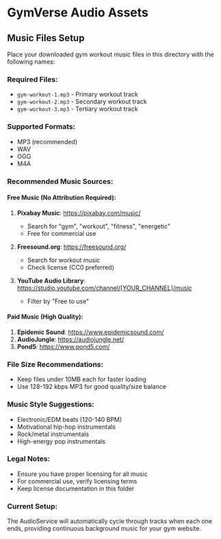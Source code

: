 # GymVerse Audio Assets

## Music Files Setup

Place your downloaded gym workout music files in this directory with the following names:

### Required Files:
- `gym-workout-1.mp3` - Primary workout track
- `gym-workout-2.mp3` - Secondary workout track  
- `gym-workout-3.mp3` - Tertiary workout track

### Supported Formats:
- MP3 (recommended)
- WAV
- OGG
- M4A

### Recommended Music Sources:

#### Free Music (No Attribution Required):
1. **Pixabay Music**: https://pixabay.com/music/
   - Search for "gym", "workout", "fitness", "energetic"
   - Free for commercial use

2. **Freesound.org**: https://freesound.org/
   - Search for workout music
   - Check license (CC0 preferred)

3. **YouTube Audio Library**: https://studio.youtube.com/channel/[YOUR_CHANNEL]/music
   - Filter by "Free to use"

#### Paid Music (High Quality):
1. **Epidemic Sound**: https://www.epidemicsound.com/
2. **AudioJungle**: https://audiojungle.net/
3. **Pond5**: https://www.pond5.com/

### File Size Recommendations:
- Keep files under 10MB each for faster loading
- Use 128-192 kbps MP3 for good quality/size balance

### Music Style Suggestions:
- Electronic/EDM beats (120-140 BPM)
- Motivational hip-hop instrumentals
- Rock/metal instrumentals
- High-energy pop instrumentals

### Legal Notes:
- Ensure you have proper licensing for all music
- For commercial use, verify licensing terms
- Keep license documentation in this folder

### Current Setup:
The AudioService will automatically cycle through tracks when each one ends, providing continuous background music for your gym website.
